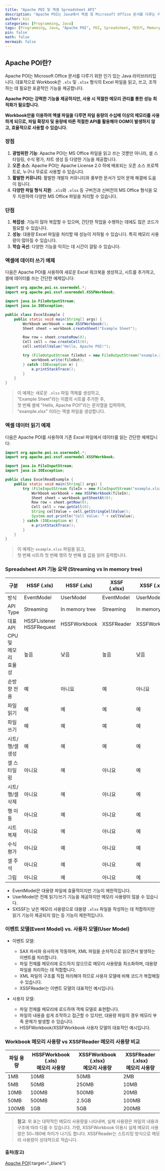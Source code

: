 ```yaml
---
title: "Apache POI 및 엑셀 Spreadsheet API"
description: "Apache POI는 Java에서 엑셀 등 Microsoft Office 문서를 다루는 라이브러리입니다."
author: kis
categories: [Programming, Java]
tags: [Programming, Java, "Apache POI", POI, Spreadsheet, 메모리, Memory, Workbook, 엑셀, xls, xlsx, "MS Office"]
pin: false
math: false
mermaid: false
---
```


## Apache POI란?

Apache POI는 Microsoft Office 문서를 다루기 위한 인기 있는 Java 라이브러리입니다. 대표적으로 Workbook은 `.xls` 및 `.xlsx` 형식의 Excel 파일을 읽고, 쓰고, 조작하는 데 필요한 포괄적인 기능을 제공합니다.

**Apache POI는 강력한 기능을 제공하지만, 사용 시 적절한 메모리 관리를 통한 성능 최적화가 필요합니다.**

**Workbook만을 이용하여 엑셀 파일을 다루면 파일 용량의 수십배 이상의 메모리를 사용하게 되므로, 파일 확장자 및 용량에 따른 적절한 API를 활용해야 OOM이 발생하지 않고, 효율적으로 사용할 수 있습니다.**

### 장점

1. **광범위한 기능**: Apache POI는 MS Office 파일을 읽고 쓰는 것뿐만 아니라, 셀 스타일링, 수식 평가, 차트 생성 등 다양한 기능을 제공합니다.
2. **오픈 소스**: Apache POI는 Apache License 2.0 하에 배포되는 오픈 소스 프로젝트로, 누구나 무료로 사용할 수 있습니다.
3. **활발한 커뮤니티**: 활발한 개발자 커뮤니티와 풍부한 문서가 있어 문제 해결에 도움이 됩니다.
4. **다양한 파일 형식 지원**: `.xls`와 `.xlsx` 등 구버전과 신버전의 MS Office 형식을 모두 지원하여 다양한 MS Office 파일을 처리할 수 있습니다.

### 단점

1. **복잡성**: 기능이 많아 복잡할 수 있으며, 간단한 작업을 수행하는 데에도 많은 코드가 필요할 수 있습니다.
2. **성능**: 대용량 Excel 파일을 처리할 때 성능이 저하될 수 있습니다. 특히 메모리 사용량이 많아질 수 있습니다.
3. **학습 곡선**: 다양한 기능을 익히는 데 시간이 걸릴 수 있습니다.

### 엑셀에 데이터 쓰기 예제

다음은 Apache POI를 사용하여 새로운 Excel 워크북을 생성하고, 시트를 추가하고, 셀에 데이터를 쓰는 간단한 예제입니다:

```java
import org.apache.poi.ss.usermodel.*;
import org.apache.poi.xssf.usermodel.XSSFWorkbook;

import java.io.FileOutputStream;
import java.io.IOException;

public class ExcelExample {
    public static void main(String[] args) {
        Workbook workbook = new XSSFWorkbook();
        Sheet sheet = workbook.createSheet("Example Sheet");

        Row row = sheet.createRow(0);
        Cell cell = row.createCell(0);
        cell.setCellValue("Hello, Apache POI!");

        try (FileOutputStream fileOut = new FileOutputStream("example.xlsx")) {
            workbook.write(fileOut);
        } catch (IOException e) {
            e.printStackTrace();
        }
    }
}
```

> 이 예제는 새로운 `.xlsx` 파일 객체를 생성하고,   
> "Example Sheet"라는 이름의 시트를 추가한 후,   
> 첫 번째 셀에 "Hello, Apache POI!"라는 문자열을 입력하여,  
> "example.xlsx" 이라는 엑셀 파일을 생성합니다.


### 엑셀 데이터 읽기 예제

다음은 Apache POI를 사용하여 기존 Excel 파일에서 데이터를 읽는 간단한 예제입니다:

```java
import org.apache.poi.ss.usermodel.*;
import org.apache.poi.xssf.usermodel.XSSFWorkbook;

import java.io.FileInputStream;
import java.io.IOException;

public class ExcelReadExample {
    public static void main(String[] args) {
        try (FileInputStream fileIn = new FileInputStream("example.xlsx")) {
            Workbook workbook = new XSSFWorkbook(fileIn);
            Sheet sheet = workbook.getSheetAt(0);
            Row row = sheet.getRow(0);
            Cell cell = row.getCell(0);
            String cellValue = cell.getStringCellValue();
            System.out.println("Cell Value: " + cellValue);
        } catch (IOException e) {
            e.printStackTrace();
        }
    }
}
```

> 이 예제는 `example.xlsx` 파일을 읽고,   
> 첫 번째 시트의 첫 번째 행의 첫 번째 셀 값을 읽어 출력합니다.

### Spreadsheet API 기능 요약 (Streaming vs In memory tree)

| 구분                      | HSSF (.xls) | HSSF  (.xls) | XSSF  (.xlsx) | XSSF  (.xlsx) | XSSF (.xlsx) |
|--------------------------|------------------------|-----------------------|-------------------------|------------------------|---------------|
| 방식 | EventModel | UserModel | EventModel | UserModel | SXSSF |
| API Type | Streaming | In memory tree | Streaming | In memory tree | Buffered Streaming |
| 대표 API | HSSFListener<br>HSSFRequest   | HSSFWorkbook | XSSFReader | XSSFWorkbook | SXSSFWorkbook  |
| CPU 및<br>메모리<br>효율성      | 높음                   | 낮음                  | 높음                    | 낮음                   | 높음          |
| 순방향 전용              | 예                     | 아니요                | 예                      | 아니요                 | 예            |
| 파일 읽기                 | 예                     | 예                    | 예                      | 예                     | 아니요        |
| 파일 쓰기                 | 예                     | 예                    | 예                      | 예                     | 예            |
| 시트/행/셀<br> 생성           | 예                     | 예                    | 예                      | 예                     | 예            |
| 셀 스타일링               | 아니요                 | 예                    | 아니요                  | 예                     | 제한적        |
| 시트/행/셀<br> 삭제           | 아니요                 | 예                    | 아니요                  | 예                     | 아니요        |
| 행 이동                   | 아니요                 | 예                    | 아니요                  | 예                     | 아니요        |
| 시트 복제                 | 아니요                 | 예                    | 아니요                  | 예                     | 아니요        |
| 수식 평가                 | 아니요                 | 예                    | 아니요                  | 예                     | 아니요        |
| 셀 주석                   | 아니요                 | 예                    | 아니요                  | 예                     | 아니요        |
| 그림                      | 아니요                 | 예                    | 아니요                  | 예                     | 아니요        |


- EventModel은 대용량 파일에 효율적이지만 기능이 제한적입니다.
- UserModel은 전체 읽기/쓰기 기능을 제공하지만 메모리 사용량이 많을 수 있습니다.
- SXSSF는 낮은 메모리 사용량으로 대용량 `.xlsx` 파일을 작성하는 데 적합하지만 읽기 기능이 제공되지 않는 등 기능이 제한적입니다.

### 이벤트 모델(Event Model) vs. 사용자 모델(User Model)

- 이벤트 모델:
    - SAX 파서와 유사하게 작동하며, XML 파일을 순차적으로 읽으면서 발생하는 이벤트를 처리합니다.
    - 파일 전체를 메모리에 로드하지 않으므로 메모리 사용량을 최소화하며, 대용량 파일을 처리하는 데 적합합니다.
    - XML 파일의 구조를 직접 처리해야 하므로 사용자 모델에 비해 코드가 복잡해질 수 있습니다.
    - XSSFReader는 이벤트 모델의 대표적인 예시입니다.

- 사용자 모델:
    - 파일 전체를 메모리에 로드하여 객체 모델로 표현합니다.
    - 파일의 내용을 쉽게 조작하고 접근할 수 있지만, 대용량 파일의 경우 메모리 부족 문제가 발생할 수 있습니다.
    - HSSFWorkbook/XSSFWorkbook 사용자 모델의 대표적인 예시입니다.

### Workbook 메모리 사용량 vs XSSFReader 메모리 사용량 비교

| 파일 용량 | HSSFWorkbook (.xls)<br> 메모리 사용량 | XSSFWorkbook (.xlsx)<br> 메모리 사용량 | XSSFReader (.xlsx)<br> 메모리 사용량 |
|-----------|----------------------------------|-----------------------------------|---------------------------------|
| 1MB       | 10MB                             | 50MB                              | 2MB                             |
| 5MB       | 50MB                             | 250MB                             | 10MB                            |
| 10MB      | 100MB                            | 500MB                             | 20MB                            |
| 50MB      | 500MB                            | 2.5GB                             | 100MB                           |
| 100MB     | 1GB                              | 5GB                               | 200MB                           |

> **참고**: 위 표는 대략적인 메모리 사용량을 나타내며, 실제 사용량은 파일의 내용과 구조에 따라 다를 수 있습니다. 가령, XSSFWorkbook 이용시 실제 메모리 사용량은 50~180배 차이가 나기도 합니다. XSSFReader는 스트리밍 방식으로 메모리 사용량이 상대적으로 적습니다.


#### 출처(참고)

[Apache POI](https://poi.apache.org/components/index.html){:target="\_blank"}

